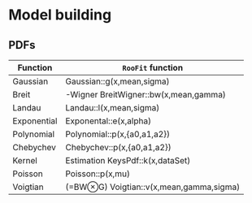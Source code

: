 
# Model building



## PDFs

| Function | `RooFit` function |
| -------- | ----------------- |
| Gaussian | Gaussian::g(x,mean,sigma) |
| Breit| -Wigner BreitWigner::bw(x,mean,gamma) |
| Landau | Landau::l(x,mean,sigma) |
| Exponential | Exponental::e(x,alpha) |
| Polynomial | Polynomial::p(x,{a0,a1,a2}) |
| Chebychev | Chebychev::p(x,{a0,a1,a2}) |
| Kernel | Estimation KeysPdf::k(x,dataSet) |
| Poisson | Poisson::p(x,mu) |
| Voigtian | (=BW⊗G) Voigtian::v(x,mean,gamma,sigma) |
